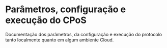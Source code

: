 # Parâmetros, configuração e execução do CPoS

Documentação dos parâmetros, da configuração e execução do protocolo tanto localmente quanto em algum ambiente Cloud.
